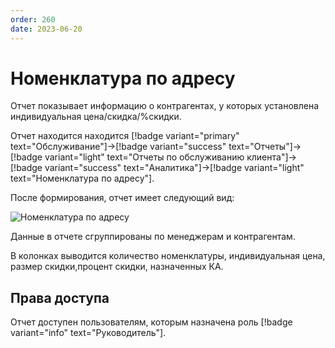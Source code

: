 ```yaml
---
order: 260
date: 2023-06-20
---
```

# Номенклатура по адресу

Отчет показывает информацию о контрагентах, у которых установлена индивидуальная цена/скидка/%скидки.

Отчет находится находится [!badge variant="primary" text="Обслуживание"]->[!badge variant="success" text="Отчеты"]->[!badge variant="light" text="Отчеты по обслуживанию клиента"]->[!badge variant="success" text="Аналитика"]->[!badge variant="light" text="Номенклатура по адресу"].

После формирования, отчет имеет следующий вид:

![Номенклатура по адресу](/images/Отчет_номенклатура_по_адресу.jpg)

Данные в отчете сгруппированы по менеджерам и контрагентам.

В колонках выводится количество номенклатуры, индивидуальная цена, размер скидки,процент скидки, назначенных КА.

## Права доступа

Отчет доступен пользователям, которым назначена роль [!badge variant="info" text="Руководитель"].


